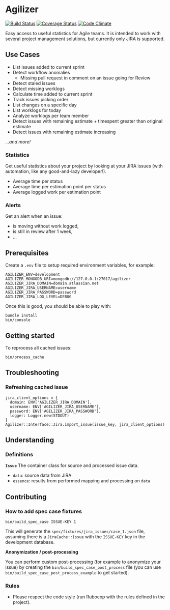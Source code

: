 # Agilizer

[![Build Status](https://travis-ci.org/rchampourlier/agilizer.svg)](https://travis-ci.org/rchampourlier/agilizer)
[![Coverage Status](https://coveralls.io/repos/rchampourlier/agilizer/badge.svg?branch=master&service=github)](https://coveralls.io/github/rchampourlier/agilizer?branch=master)
[![Code Climate](https://codeclimate.com/github/rchampourlier/agilizer/badges/gpa.svg)](https://codeclimate.com/github/rchampourlier/agilizer)

Easy access to useful statistics for Agile teams. It is intended to work
with several project management solutions, but currently only JIRA is
supported.

## Use Cases

- List issues added to current sprint
- Detect workflow anomalies
  * Missing pull request in comment on an issue going for Review
- Detect staled issues
- Detect missing worklogs
- Calculate time added to current sprint
- Track issues picking order
- List changes on a specific day
- List worklogs for today
- Analyze worklogs per team member
- Detect issues with remaining estimate + timespent greater than original estimate
- Detect issues with remaining estimate increasing

_...and more!_

### Statistics

Get useful statistics about your project by looking at
your JIRA issues (with automation, like any good-and-lazy
developer!).

- Average time per status
- Average time per estimation point per status
- Average logged work per estimation point

### Alerts

Get an alert when an issue:
- is moving without work logged,
- is still in review after 1 week,
- ...

## Prerequisites

Create a `.env` file to setup required environment variables, for example:

```
AGILIZER_ENV=development
AGILIZER_MONGODB_URI=mongodb://127.0.0.1:27017/agilizer
AGILIZER_JIRA_DOMAIN=domain.atlassian.net
AGILIZER_JIRA_USERNAME=username
AGILIZER_JIRA_PASSWORD=password
AGILIZER_JIRA_LOG_LEVEL=DEBUG
```

Once this is good, you should be able to play with:

```
bundle install
bin/console
```

## Getting started

To reprocess all cached issues:

```
bin/process_cache
```

## Troubleshooting

### Refreshing cached issue

```
jira_client_options = {
  domain: ENV['AGILIZER_JIRA_DOMAIN'],
  username: ENV['AGILIZER_JIRA_USERNAME'],
  password: ENV['AGILIZER_JIRA_PASSWORD'],
  logger: Logger.new(STDOUT)
}
Agilizer::Interface::Jira.import_issue(issue_key, jira_client_options)
```

## Understanding

### Definitions

**`Issue`**
The container class for source and processed issue data.

- `data`: source data from JIRA
- `essence`: results from performed mapping and processing on `data`

## Contributing

### How to add spec case fixtures

```
bin/build_spec_case ISSUE-KEY 1
```

This will generate the `spec/fixtures/jira_issues/case_1.json` file, assuming there is a `JiraCache::Issue` with the `ISSUE-KEY` key in the development database.

**Anonymization / post-processing**

You can perform custom post-processing (for example to anonymize your issue) by creating the `bin/build_spec_case_post_process` file (you can use `bin/build_spec_case_post_process_example` to get started).

### Rules

- Please respect the code style (run Rubocop with the rules defined in the project).
